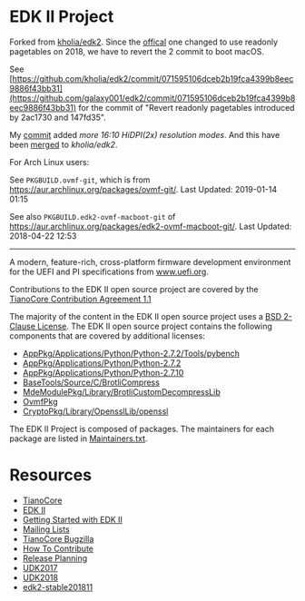 # EDK II Project

Forked from [kholia/edk2](https://github.com/kholia/edk2). Since the [offical](https://github.com/tianocore/edk2) one changed to use readonly pagetables on 2018, we have to revert the 2 commit to boot macOS.

See [https://github.com/kholia/edk2/commit/071595106dceb2b19fca4399b8eec9886f43bb31](https://github.com/galaxy001/edk2/commit/071595106dceb2b19fca4399b8eec9886f43bb31) for the commit of "Revert readonly pagetables introduced by 2ac1730 and 147fd35".

My [commit](https://github.com/galaxy001/edk2/commit/e4f38c358d2c218a95926660f2a8f32cde9cb64f) added *more 16:10 HiDPI(2x) resolution modes*. And this have been [merged](https://github.com/kholia/edk2/pull/1) to *kholia/edk2*.



For Arch Linux users:

See `PKGBUILD.ovmf-git`, which is from <https://aur.archlinux.org/packages/ovmf-git/>.
Last Updated: 	2019-01-14 01:15

See also `PKGBUILD.edk2-ovmf-macboot-git` of <https://aur.archlinux.org/packages/edk2-ovmf-macboot-git/>.
Last Updated: 2018-04-22 12:53

------

A modern, feature-rich, cross-platform firmware development environment
for the UEFI and PI specifications from www.uefi.org.

Contributions to the EDK II open source project are covered by the
[TianoCore Contribution Agreement 1.1](Contributions.txt)

The majority of the content in the EDK II open source project uses a
[BSD 2-Clause License](License.txt).  The EDK II open source project contains
the following components that are covered by additional licenses:
* [AppPkg/Applications/Python/Python-2.7.2/Tools/pybench](AppPkg/Applications/Python/Python-2.7.2/Tools/pybench/LICENSE)
* [AppPkg/Applications/Python/Python-2.7.2](AppPkg/Applications/Python/Python-2.7.2/LICENSE)
* [AppPkg/Applications/Python/Python-2.7.10](AppPkg/Applications/Python/Python-2.7.10/LICENSE)
* [BaseTools/Source/C/BrotliCompress](BaseTools/Source/C/BrotliCompress/LICENSE)
* [MdeModulePkg/Library/BrotliCustomDecompressLib](MdeModulePkg/Library/BrotliCustomDecompressLib/LICENSE)
* [OvmfPkg](OvmfPkg/License.txt)
* [CryptoPkg/Library/OpensslLib/openssl](CryptoPkg/Library/OpensslLib/openssl/LICENSE)

The EDK II Project is composed of packages.  The maintainers for each package
are listed in [Maintainers.txt](Maintainers.txt).

# Resources
* [TianoCore](http://www.tianocore.org)
* [EDK II](https://github.com/tianocore/tianocore.github.io/wiki/EDK-II)
* [Getting Started with EDK II](https://github.com/tianocore/tianocore.github.io/wiki/Getting-Started-with-EDK-II)
* [Mailing Lists](https://github.com/tianocore/tianocore.github.io/wiki/Mailing-Lists)
* [TianoCore Bugzilla](https://bugzilla.tianocore.org)
* [How To Contribute](https://github.com/tianocore/tianocore.github.io/wiki/How-To-Contribute)
* [Release Planning](https://github.com/tianocore/tianocore.github.io/wiki/EDK-II-Release-Planning)
* [UDK2017](https://github.com/tianocore/edk2/releases/tag/vUDK2017)
* [UDK2018](https://github.com/tianocore/edk2/releases/tag/vUDK2018)
* [edk2-stable201811](https://github.com/tianocore/edk2/releases/tag/edk2-stable201811)
